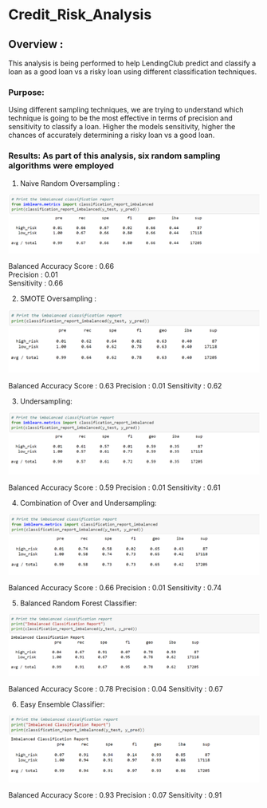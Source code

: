 # Credit_Risk_Analysis

## Overview : 
This analysis is being performed to help LendingClub predict and classify a loan as a good loan vs a risky loan using different classification techniques.

### Purpose: 
Using different sampling techniques, we are trying to understand which technique is going to be the most effective in terms of precision and sensitivity to classify a loan. Higher the models sensitivity, higher the chances of accurately determining a risky loan vs a good loan.

### Results: As part of this analysis, six random sampling algorithms were employed

1) Naive Random Oversampling :

![Naive Random Oversampling](https://github.com/surchand30/Credit_Risk_Analysis/blob/main/images/Naive%20Random%20Oversampling.PNG)

Balanced Accuracy Score : 0.66<br/>
Precision : 0.01<br/>
Sensitivity : 0.66

2) SMOTE Oversampling :

![SMOTE oversampling](https://github.com/surchand30/Credit_Risk_Analysis/blob/main/images/SMOTE%20Oversampling.PNG)

Balanced Accuracy Score : 0.63
Precision : 0.01
Sensitivity : 0.62

3) Undersampling:

![Undersampling](https://github.com/surchand30/Credit_Risk_Analysis/blob/main/images/Undersampling.PNG)

Balanced Accuracy Score : 0.59
Precision : 0.01
Sensitivity : 0.61

4) Combination of Over and Undersampling:

![Over and Under Sampling](https://github.com/surchand30/Credit_Risk_Analysis/blob/main/images/Combination%20of%20Over%20and%20Undersampling.PNG)

Balanced Accuracy Score : 0.66
Precision : 0.01
Sensitivity : 0.74

5) Balanced Random Forest Classifier:

![Balanced Random Forest Classifier](https://github.com/surchand30/Credit_Risk_Analysis/blob/main/images/Balanced%20Random%20Sample%20classifier.PNG)

Balanced Accuracy Score : 0.78
Precision : 0.04
Sensitivity : 0.67

6) Easy Ensemble Classifier:

![Easy Ensemble Classifier](https://github.com/surchand30/Credit_Risk_Analysis/blob/main/images/Easy%20Ensemble%20Classifier.PNG)

Balanced Accuracy Score : 0.93
Precision : 0.07
Sensitivity : 0.91
